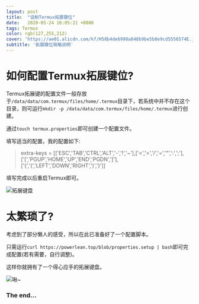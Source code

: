 ```yaml
---
layout: post
title:  "设制Termux拓展键位"
date:   2020-05-24 16:05:21 +0800
tags: Termux
color: rgb(127,255,212)
cover: 'https://ae01.alicdn.com/kf/H58b4de6998a848b9be5b8e9cd5556574E.jpg'
subtitle: '拓展键位简略说明'
---
```

# 如何配置Termux拓展键位?
Termux拓展键的配置文件一般存放于`/data/data/com.termux/files/home/.termux`目录下，若系统中并不存在这个目录，则可运行`mkdir -p /data/data/com.termux/files/home/.termux`进行创建。

通过`touch termux.properties`即可创建一个配置文件。

填写适当的配置，我的配置如下:

> extra-keys = [['ESC','TAB','CTRL','ALT','-','!','~'],['<','>','/','=','"',':',';'],['[','PGUP','HOME','UP','END','PGDN',']'],['{','(','LEFT','DOWN','RIGHT',')','}']]

填写完成以后重启Termux即可。

![](https://i.loli.net/2020/05/26/UVT98Kw6WmhuRpL.png "拓展键盘")

# 太繁琐了?
考虑到了部分懒人的感受，所以在此已准备好了一个配置脚本。

只需运行`curl https://powerlean.top/blob/properties.setup | bash`即可完成配置(若有需要，自行调整)。

这样你就拥有了一个得心应手的拓展键盘。

![](https://i.loli.net/2020/05/25/Pw1sEtpOaIRKfTr.jpg "啾~")

### The end...

